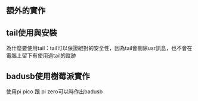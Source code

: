 ## 額外的實作

## tail使用與安裝
為什麼要使用tail：tail可以保證絕對的安全性，因為tail會刪除usr訊息，也不會在電腦上留下有使用過tail的蹤跡

## badusb使用樹莓派實作
使用pi pico 跟 pi zero可以時作出badusb

